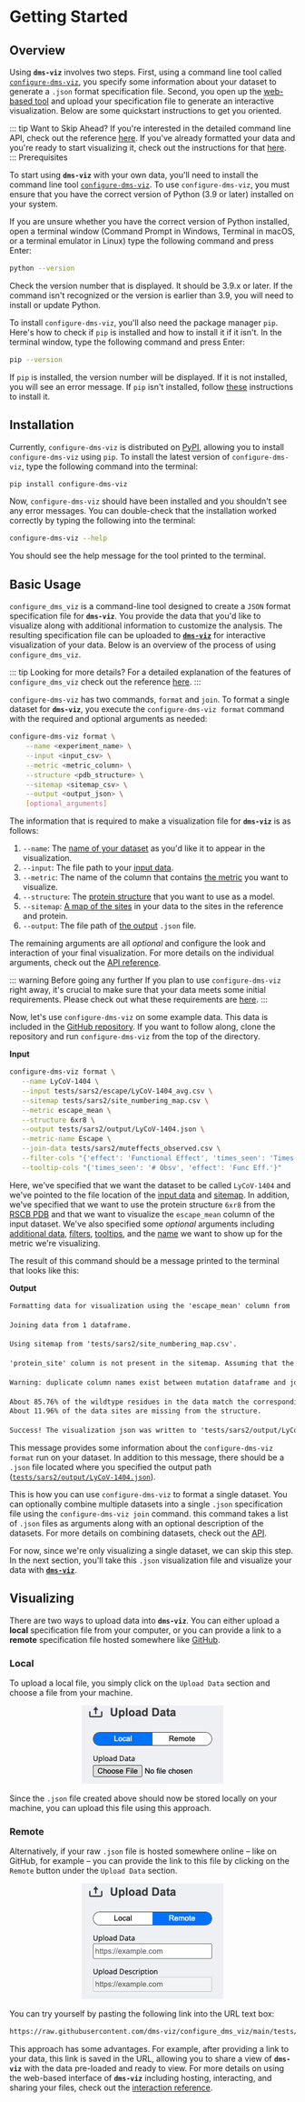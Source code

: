 # Getting Started

## Overview

Using **`dms-viz`** involves two steps. First, using a command line tool called [`configure-dms-viz`](https://pypi.org/project/configure-dms-viz/), you specify some information about your dataset to generate a `.json` format specification file. Second, you open up the [web-based tool](https://dms-viz.github.io/) and upload your specification file to generate an interactive visualization. Below are some quickstart instructions to get you oriented.

::: tip Want to Skip Ahead?
If you're interested in the detailed command line API, check out the reference [here](/preparing-data/command-line-api/). If you've already formatted your data and you're ready to start visualizing it, check out the instructions for that [here](/visualizing-data/web-tool-api/).
:::
Prerequisites

To start using **`dms-viz`** with your own data, you'll need to install the command line tool [`configure-dms-viz`](https://pypi.org/project/configure-dms-viz/). To use `configure-dms-viz`, you must ensure that you have the correct version of Python (3.9 or later) installed on your system.

If you are unsure whether you have the correct version of Python installed, open a terminal window (Command Prompt in Windows, Terminal in macOS, or a terminal emulator in Linux) type the following command and press Enter:

```bash
python --version
```

Check the version number that is displayed. It should be 3.9.x or later. If the command isn't recognized or the version is earlier than 3.9, you will need to install or update Python.

To install `configure-dms-viz`, you'll also need the package manager `pip`. Here's how to check if `pip` is installed and how to install it if it isn't. In the terminal window, type the following command and press Enter:

```bash
pip --version
```

If `pip` is installed, the version number will be displayed. If it is not installed, you will see an error message. If `pip` isn't installed, follow [these](https://pip.pypa.io/en/stable/installation/) instructions to install it.

## Installation

Currently, `configure-dms-viz` is distributed on [PyPI](https://pypi.org/), allowing you to install `configure-dms-viz` using `pip`. To install the latest version of `configure-dms-viz`, type the following command into the terminal:

```bash
pip install configure-dms-viz
```

Now, `configure-dms-viz` should have been installed and you shouldn't see any error messages. You can double-check that the installation worked correctly by typing the following into the terminal:

```bash
configure-dms-viz --help
```

You should see the help message for the tool printed to the terminal.

## Basic Usage

`configure_dms_viz` is a command-line tool designed to create a `JSON` format specification file for **`dms-viz`**. You provide the data that you'd like to visualize along with additional information to customize the analysis. The resulting specification file can be uploaded to [**`dms-viz`**](https://dms-viz.github.io/) for interactive visualization of your data. Below is an overview of the process of using `configure_dms_viz`.

::: tip Looking for more details?
For a detailed explanation of the features of `configure_dms_viz` check out the reference [here](/preparing-data/command-line-api/).
:::

`configure-dms-viz` has two commands, `format` and `join`. To format a single dataset for **`dms-viz`**, you execute the `configure-dms-viz format` command with the required and optional arguments as needed:

```bash
configure-dms-viz format \
    --name <experiment_name> \
    --input <input_csv> \
    --metric <metric_column> \
    --structure <pdb_structure> \
    --sitemap <sitemap_csv> \
    --output <output_json> \
    [optional_arguments]
```

The information that is required to make a visualization file for **`dms-viz`** is as follows:

1. `--name`: The [name of your dataset](/preparing-data/command-line-api/#name) as you'd like it to appear in the visualization.
2. `--input`: The file path to your [input data](/preparing-data/command-line-api/#input).
3. `--metric`: The name of the column that contains [the metric](/preparing-data/command-line-api/#metric) you want to visualize.
4. `--structure`: The [protein structure](/preparing-data/command-line-api/#structure) that you want to use as a model.
5. `--sitemap`: [A map of the sites](/preparing-data/command-line-api/#sitemap) in your data to the sites in the reference and protein.
6. `--output`: The file path of [the output](/preparing-data/command-line-api/#output) `.json` file.

The remaining arguments are all _optional_ and configure the look and interaction of your final visualization. For more details on the individual arguments, check out the [API reference](/preparing-data/command-line-api/).

::: warning Before going any further
If you plan to use `configure-dms-viz` right away, it's crucial to make sure that your data meets some initial requirements. Please check out what these requirements are [here](/preparing-data/data-requirements/).
:::

Now, let's use `configure-dms-viz` on some example data. This data is included in the [GitHub repository](https://github.com/dms-viz/configure_dms_viz/tree/main). If you want to follow along, clone the repository and run `configure-dms-viz` from the top of the directory.

**Input**

```bash
configure-dms-viz format \
   --name LyCoV-1404 \
   --input tests/sars2/escape/LyCoV-1404_avg.csv \
   --sitemap tests/sars2/site_numbering_map.csv \
   --metric escape_mean \
   --structure 6xr8 \
   --output tests/sars2/output/LyCoV-1404.json \
   --metric-name Escape \
   --join-data tests/sars2/muteffects_observed.csv \
   --filter-cols "{'effect': 'Functional Effect', 'times_seen': 'Times Seen'}" \
   --tooltip-cols "{'times_seen': '# Obsv', 'effect': 'Func Eff.'}"
```

Here, we've specified that we want the dataset to be called `LyCoV-1404` and we've pointed to the file location of the [input data](https://github.com/dms-viz/configure_dms_viz/blob/main/tests/sars2/escape/LyCoV-1404_avg.csv) and [sitemap](https://github.com/dms-viz/configure_dms_viz/blob/main/tests/sars2/site_numbering_map.csv). In addition, we've specified that we want to use the protein structure `6xr8` from the [RSCB PDB](https://www.rcsb.org/) and that we want to visualize the `escape_mean` column of the input dataset. We've also specified some _optional_ arguments including [additional data](/preparing-data/command-line-api/#join-data), [filters](/preparing-data/command-line-api/#filter-cols), [tooltips](/preparing-data/command-line-api/#tooltip-cols), and the [name](/preparing-data/command-line-api/#name) we want to show up for the metric we're visualizing.

The result of this command should be a message printed to the terminal that looks like this:

**Output**

```md
Formatting data for visualization using the 'escape_mean' column from 'tests/sars2/escape/LyCoV-1404_avg.csv'...

Joining data from 1 dataframe.

Using sitemap from 'tests/sars2/site_numbering_map.csv'.

'protein_site' column is not present in the sitemap. Assuming that the reference sites correspond to protein sites.

Warning: duplicate column names exist between mutation dataframe and join dataframe. Dropping ['times_seen'] from join data.

About 85.76% of the wildtype residues in the data match the corresponding residues in the structure.
About 11.96% of the data sites are missing from the structure.

Success! The visualization json was written to 'tests/sars2/output/LyCoV-1404.json'
```

This message provides some information about the `configure-dms-viz format` run on your dataset. In addition to this message, there should be a `.json` file located where you specified the output path ([`tests/sars2/output/LyCoV-1404.json`](https://github.com/dms-viz/configure_dms_viz/blob/main/tests/sars2/output/LyCoV-1404.json)).

This is how you can use `configure-dms-viz` to format a single dataset. You can optionally combine multiple datasets into a single `.json` specification file using the `configure-dms-viz join` command. this command takes a list of `.json` files as arguments along with an optional description of the datasets. For more details on combining datasets, check out the [API](/preparing-data/command-line-api/).

For now, since we're only visualizing a single dataset, we can skip this step. In the next section, you'll take this `.json` visualization file and visualize your data with [**`dms-viz`**](https://dms-viz.github.io/).

## Visualizing

There are two ways to upload data into **`dms-viz`**. You can either upload a **local** specification file from your computer, or you can provide a link to a **remote** specification file hosted somewhere like [GitHub](https://github.com/).

### Local

To upload a local file, you simply click on the `Upload Data` section and choose a file from your machine.

<div align="center">
  <img src="/assets//local-upload-example.png" alt="Local Upload" />
</div>

Since the `.json` file created above should now be stored locally on your machine, you can upload this file using this approach.

### Remote
Alternatively, if your raw `.json` file is hosted somewhere online – like on GitHub, for example – you can provide the link to this file by clicking on the `Remote` button under the `Upload Data` section.

<div align="center">
  <img src="/assets/remote-upload-example.png" alt="Remote Upload" />
</div>

You can try yourself by pasting the following link into the URL text box:

```md
https://raw.githubusercontent.com/dms-viz/configure_dms_viz/main/tests/sars2/output/sars2.json
```

This approach has some advantages. For example, after providing a link to your data, this link is saved in the URL, allowing you to share a view of **`dms-viz`** with the data pre-loaded and ready to view. For more details on using the web-based interface of **`dms-viz`** including hosting, interacting, and sharing your files, check out the [interaction reference](/visualizing-data/web-tool-api/).
